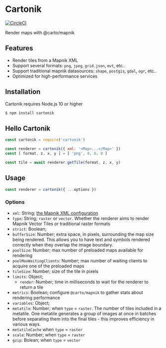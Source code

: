 # Cartonik

[![CircleCI](https://circleci.com/gh/CartoDB/cartonik.svg?style=svg)](https://circleci.com/gh/CartoDB/cartonik)

Render maps with @carto/mapnik

## Features

- Render tiles from a Mapnik XML
- Support several formats: `png`, `jpeg`, `grid.json`, `mvt`, etc..
- Support traditional mapnik datasources: `shape`, `postgis`, `gdal`, `ogr`, etc..
- Optimized for high-performance services

## Installation

Cartonik requires Node.js 10 or higher

```bash
$ npm install cartonik
```

## Hello Cartonik

```js
const cartonik = require('cartonik')

const renderer = cartonik({ xml: '<Map>...</Map>' })
const [ format, z, x, y ] = [ 'png', 0, 0, 0 ]

const tile = await renderer.getTile(format, z, x, y)
```

## Usage

```js
const renderer = cartonik({ ...options })
```

### Options

- `xml`: String; [the Mapnik XML configuration](https://github.com/mapnik/mapnik/wiki/XMLConfigReference)
- `type`: String; `raster` or `vector`. Whether the renderer aims to render Mapnik Vector Tiles or traditional raster formats
- `strict`: Boolean;
- `bufferSize`: Number; extra space, in pixels, surrounding the map size being rendered. This allows you to have text and symbols rendered correctly when they overlap
the image boundary.
- `poolSize`: Number; max number of preloaded maps available for rendering
- `poolMaxWaitingClients`: Number; max number of waiting clients to acquire one of the preloaded maps
- `tileSize`: Number; size of the tile in pixels
- `limits`: Object;
  - `render`: Number; time in milliseconds to wait for the renderer to return a tile
- `metrics`: Boolean; configure `@carto/mapnik` to gather stats about rendering performance
- `variables`: Object;
- `metatile`: Number; when `type` = `raster`. The number of tiles included in a metatile. One metatile generates a group of images at once in batches before separating them into the final tiles - this improves efficiency in various ways.
- `metatileCache` when `type` = `raster`
- `scale`: Number; when `type` = `raster`
- `gzip`: Bolean;  when `type` = `vector`
